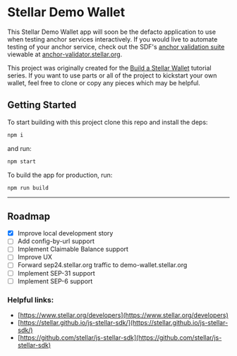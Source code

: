 # Stellar Demo Wallet

This Stellar Demo Wallet app will soon be the defacto application to use when testing anchor services interactively. If you would live to automate testing of your anchor service, check out the SDF's [anchor validation suite](https://github.com/stellar/transfer-server-validator) viewable at [anchor-validator.stellar.org](anchor-validator.stellar.org).

This project was originally created for the [Build a Stellar Wallet](https://developers.stellar.org/docs/building-apps/) tutorial series. If you want to use parts or all of the project to kickstart your own wallet, feel free to clone or copy any pieces which may be helpful.

## Getting Started

To start building with this project clone this repo and install the deps:

```bash
npm i
```

and run:

```bash
npm start
```

To build the app for production, run:

```bash
npm run build
```

---

## Roadmap

- [x] Improve local development story
- [ ] Add config-by-url support
- [ ] Implement Claimable Balance support
- [ ] Improve UX
- [ ] Forward sep24.stellar.org traffic to demo-wallet.stellar.org
- [ ] Implement SEP-31 support
- [ ] Implement SEP-6 support

### Helpful links:

- [https://www.stellar.org/developers](https://www.stellar.org/developers)
- [https://stellar.github.io/js-stellar-sdk/](https://stellar.github.io/js-stellar-sdk/)
- [https://github.com/stellar/js-stellar-sdk](https://github.com/stellar/js-stellar-sdk)
